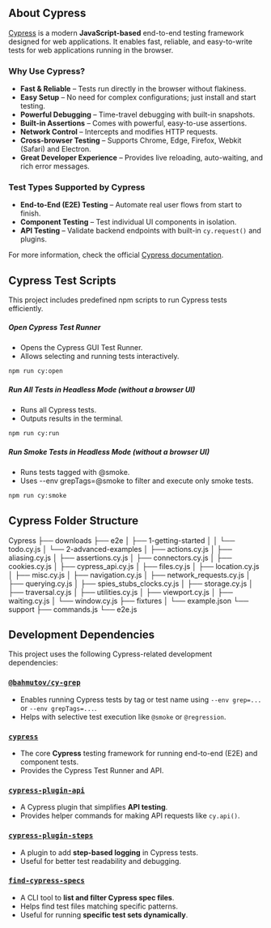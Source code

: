 ## About Cypress

[Cypress](https://www.cypress.io/) is a modern **JavaScript-based** end-to-end testing framework designed for web applications. It enables fast, reliable, and easy-to-write tests for web applications running in the browser.

### Why Use Cypress?
- **Fast & Reliable** – Tests run directly in the browser without flakiness.
- **Easy Setup** – No need for complex configurations; just install and start testing.
- **Powerful Debugging** – Time-travel debugging with built-in snapshots.
- **Built-in Assertions** – Comes with powerful, easy-to-use assertions.
- **Network Control** – Intercepts and modifies HTTP requests.
- **Cross-browser Testing** – Supports Chrome, Edge, Firefox, Webkit (Safari) and Electron.
- **Great Developer Experience** – Provides live reloading, auto-waiting, and rich error messages.

### Test Types Supported by Cypress
- **End-to-End (E2E) Testing** – Automate real user flows from start to finish.
- **Component Testing** – Test individual UI components in isolation.
- **API Testing** – Validate backend endpoints with built-in `cy.request()` and plugins.

For more information, check the official [Cypress documentation](https://docs.cypress.io).

## Cypress Test Scripts

This project includes predefined npm scripts to run Cypress tests efficiently.

##### Open Cypress Test Runner
- Opens the Cypress GUI Test Runner.
- Allows selecting and running tests interactively.
```sh
npm run cy:open
```

##### Run All Tests in Headless Mode (without a browser UI)
- Runs all Cypress tests.
- Outputs results in the terminal.

```sh
npm run cy:run
```

##### Run Smoke Tests in Headless Mode (without a browser UI)
- Runs tests tagged with @smoke.
- Uses --env grepTags=@smoke to filter and execute only smoke tests.

```sh
npm run cy:smoke
```

## Cypress Folder Structure
Cypress
├── downloads
├── e2e
│   ├── 1-getting-started
│   │   └── todo.cy.js
│   └── 2-advanced-examples
│       ├── actions.cy.js
│       ├── aliasing.cy.js
│       ├── assertions.cy.js
│       ├── connectors.cy.js
│       ├── cookies.cy.js
│       ├── cypress_api.cy.js
│       ├── files.cy.js
│       ├── location.cy.js
│       ├── misc.cy.js
│       ├── navigation.cy.js
│       ├── network_requests.cy.js
│       ├── querying.cy.js
│       ├── spies_stubs_clocks.cy.js
│       ├── storage.cy.js
│       ├── traversal.cy.js
│       ├── utilities.cy.js
│       ├── viewport.cy.js
│       ├── waiting.cy.js
│       └── window.cy.js
├── fixtures
│   └── example.json
└── support
    ├── commands.js
    └── e2e.js

## Development Dependencies

This project uses the following Cypress-related development dependencies:

### [`@bahmutov/cy-grep`](https://github.com/bahmutov/cy-grep)
- Enables running Cypress tests by tag or test name using `--env grep=...` or `--env grepTags=...`.
- Helps with selective test execution like `@smoke` or `@regression`.

### [`cypress`](https://www.npmjs.com/package/cypress)
- The core **Cypress** testing framework for running end-to-end (E2E) and component tests.
- Provides the Cypress Test Runner and API.

### [`cypress-plugin-api`](https://www.npmjs.com/package/cypress-plugin-api)
- A Cypress plugin that simplifies **API testing**.
- Provides helper commands for making API requests like `cy.api()`.

### [`cypress-plugin-steps`](https://github.com/Titaniumnetwork-dev/cypress-plugin-steps)
- A plugin to add **step-based logging** in Cypress tests.
- Useful for better test readability and debugging.
  
### [`find-cypress-specs`](https://www.npmjs.com/package/find-cypress-specs)
- A CLI tool to **list and filter Cypress spec files**.
- Helps find test files matching specific patterns.
- Useful for running **specific test sets dynamically**.